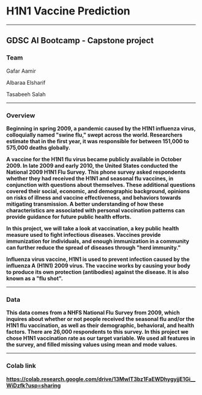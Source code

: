 # H1N1 Vaccine Prediction
---

## GDSC AI Bootcamp - Capstone project 


### Team

Gafar Aamir

Albaraa Elsharif

Tasabeeh Salah

---


### <b>Overview

  
Beginning in spring 2009, a pandemic caused by the H1N1 influenza virus, colloquially named "swine flu," swept across the world. Researchers estimate that in the first year, it was responsible for between 151,000 to 575,000 deaths globally.

A vaccine for the H1N1 flu virus became publicly available in October 2009. In late 2009 and early 2010, the United States conducted the National 2009 H1N1 Flu Survey. This phone survey asked respondents whether they had received the H1N1 and seasonal flu vaccines, in conjunction with questions about themselves. These additional questions covered their social, economic, and demographic background, opinions on risks of illness and vaccine effectiveness, and behaviors towards mitigating transmission. A better understanding of how these characteristics are associated with personal vaccination patterns can provide guidance for future public health efforts.

In this project, we will take a look at vaccination, a key public health measure used to fight infectious diseases. Vaccines provide immunization for individuals, and enough immunization in a community can further reduce the spread of diseases through "herd immunity."

Influenza virus vaccine, H1N1 is used to prevent infection caused by the influenza A (H1N1) 2009 virus. The vaccine works by causing your body to produce its own protection (antibodies) against the disease. It is also known as a "flu shot".

---


### <b> Data

This data comes from a NHFS National Flu Survey from 2009, which inquires about whether or not people received the seasonal flu and/or the H1N1 flu vaccination, as well as their demographic, behavioral, and health factors. There are 26,000 respondents to this survey. In this project we chose H1N1 vaccination rate as our target variable. We used all features in the survey, and filled missing values using mean and mode values.

---

### Colab link
https://colab.research.google.com/drive/13MwIT3bz1FaEWDhygyjjE1Gi__WiDzfk?usp=sharing
